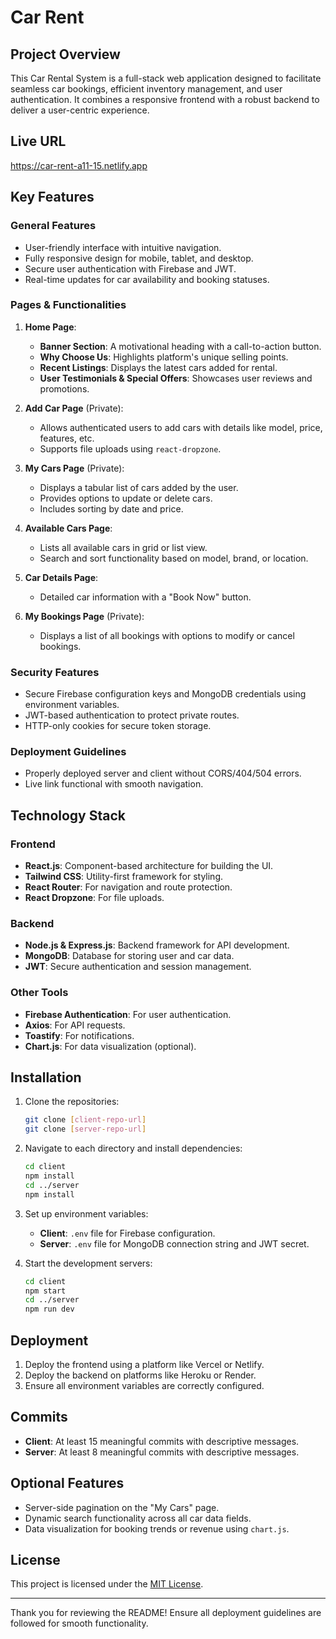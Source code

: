 # Car Rent

## Project Overview
This Car Rental System is a full-stack web application designed to facilitate seamless car bookings, efficient inventory management, and user authentication. It combines a responsive frontend with a robust backend to deliver a user-centric experience.

## Live URL
 https://car-rent-a11-15.netlify.app


## Key Features
### General Features
- User-friendly interface with intuitive navigation.
- Fully responsive design for mobile, tablet, and desktop.
- Secure user authentication with Firebase and JWT.
- Real-time updates for car availability and booking statuses.

### Pages & Functionalities
1. **Home Page**:
   - **Banner Section**: A motivational heading with a call-to-action button.
   - **Why Choose Us**: Highlights platform's unique selling points.
   - **Recent Listings**: Displays the latest cars added for rental.
   - **User Testimonials & Special Offers**: Showcases user reviews and promotions.

2. **Add Car Page** (Private):
   - Allows authenticated users to add cars with details like model, price, features, etc.
   - Supports file uploads using `react-dropzone`.

3. **My Cars Page** (Private):
   - Displays a tabular list of cars added by the user.
   - Provides options to update or delete cars.
   - Includes sorting by date and price.

4. **Available Cars Page**:
   - Lists all available cars in grid or list view.
   - Search and sort functionality based on model, brand, or location.

5. **Car Details Page**:
   - Detailed car information with a "Book Now" button.

6. **My Bookings Page** (Private):
   - Displays a list of all bookings with options to modify or cancel bookings.

### Security Features
- Secure Firebase configuration keys and MongoDB credentials using environment variables.
- JWT-based authentication to protect private routes.
- HTTP-only cookies for secure token storage.

### Deployment Guidelines
- Properly deployed server and client without CORS/404/504 errors.
- Live link functional with smooth navigation.

## Technology Stack
### Frontend
- **React.js**: Component-based architecture for building the UI.
- **Tailwind CSS**: Utility-first framework for styling.
- **React Router**: For navigation and route protection.
- **React Dropzone**: For file uploads.

### Backend
- **Node.js & Express.js**: Backend framework for API development.
- **MongoDB**: Database for storing user and car data.
- **JWT**: Secure authentication and session management.

### Other Tools
- **Firebase Authentication**: For user authentication.
- **Axios**: For API requests.
- **Toastify**: For notifications.
- **Chart.js**: For data visualization (optional).

## Installation
1. Clone the repositories:
   ```bash
   git clone [client-repo-url]
   git clone [server-repo-url]
   ```

2. Navigate to each directory and install dependencies:
   ```bash
   cd client
   npm install
   cd ../server
   npm install
   ```

3. Set up environment variables:
   - **Client**: `.env` file for Firebase configuration.
   - **Server**: `.env` file for MongoDB connection string and JWT secret.

4. Start the development servers:
   ```bash
   cd client
   npm start
   cd ../server
   npm run dev
   ```

## Deployment
1. Deploy the frontend using a platform like Vercel or Netlify.
2. Deploy the backend on platforms like Heroku or Render.
3. Ensure all environment variables are correctly configured.

## Commits
- **Client**: At least 15 meaningful commits with descriptive messages.
- **Server**: At least 8 meaningful commits with descriptive messages.

## Optional Features
- Server-side pagination on the "My Cars" page.
- Dynamic search functionality across all car data fields.
- Data visualization for booking trends or revenue using `chart.js`.

## License
This project is licensed under the [MIT License](LICENSE).

---
Thank you for reviewing the README! Ensure all deployment guidelines are followed for smooth functionality.
